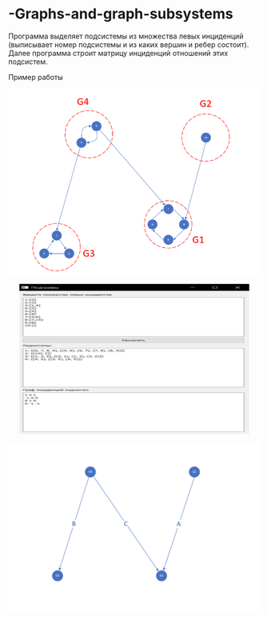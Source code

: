 # -Graphs-and-graph-subsystems

Программа выделяет подсистемы из множества левых инциденций (выписывает номер подсистемы и из каких вершин и ребер состоит).  
Далее программа строит матрицу инциденций отношений этих подсистем.  

Пример работы

![Данные](Data.PNG) 

<p align="center">
  <img width="460" height="300" src="Test.png">
</p>  

![Данные](Result.PNG) 
